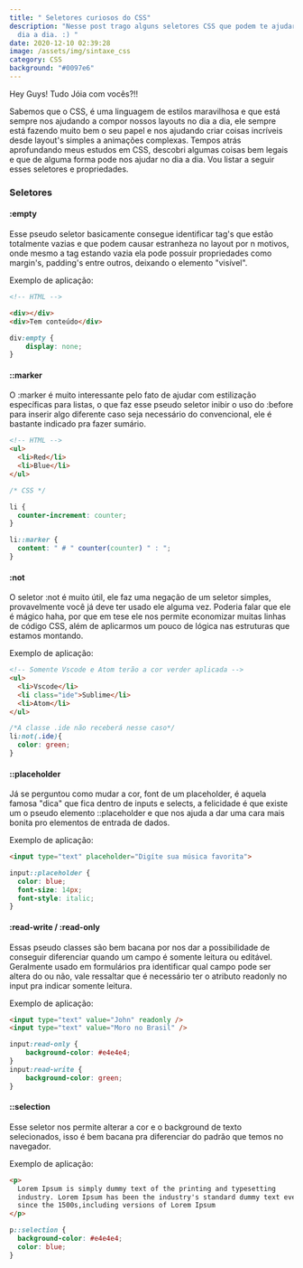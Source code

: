 ```yaml
---
title: " Seletores curiosos do CSS"
description: "Nesse post trago alguns seletores CSS que podem te ajudar no seu
  dia a dia. :) "
date: 2020-12-10 02:39:28
image: /assets/img/sintaxe_css
category: CSS
background: "#0097e6"
---
```

Hey Guys! Tudo Jóia com vocês?!!

Sabemos que o CSS, é uma linguagem de estilos maravilhosa e que está sempre nos ajudando a compor nossos layouts no dia a dia, ele sempre está fazendo muito bem o seu papel e nos ajudando criar coisas incríveis desde layout's simples a animações complexas. Tempos atrás aprofundando meus estudos em CSS, descobri algumas coisas bem legais e que de alguma forma pode nos ajudar no dia a dia. Vou listar a seguir esses seletores e propriedades.

### **Seletores**

#### **:empty**

Esse pseudo seletor basicamente consegue identificar tag's que estão totalmente vazias e que podem causar estranheza no layout por n motivos, onde mesmo a tag estando vazia ela pode possuir propriedades como margin's, padding's entre outros, deixando o elemento "visível".

Exemplo de aplicação:

```html
<!-- HTML -->

<div></div>
<div>Tem conteúdo</div>
```

```css
div:empty {
	display: none;
}
```

#### ::marker

O :marker é muito interessante pelo fato de ajudar com estilização específicas para listas, o que faz esse pseudo seletor inibir o uso do :before para inserir algo diferente caso seja necessário do convencional, ele é bastante indicado pra fazer sumário.

```html
<!-- HTML -->
<ul>
  <li>Red</li>
  <li>Blue</li>
</ul>
```

```css
/* CSS */

li {
  counter-increment: counter;
}

li::marker {
  content: " # " counter(counter) " : ";
}
```

#### :not

O seletor :not é muito útil, ele faz uma negação de um seletor simples, provavelmente você já deve ter usado ele alguma vez. Poderia falar que ele é mágico haha, por que em tese ele nos permite economizar muitas linhas de código CSS, além de aplicarmos um pouco de lógica nas estruturas que estamos montando.

Exemplo de aplicação:

```html
<!-- Somente Vscode e Atom terão a cor verder aplicada -->
<ul>
  <li>Vscode</li>
  <li class="ide">Sublime</li>
  <li>Atom</li>
</ul>
```

```css
/*A classe .ide não receberá nesse caso*/
li:not(.ide){
  color: green;
}
```

#### **::placeholder**

Já se perguntou como mudar a cor, font de um placeholder, é aquela famosa "dica" que fica dentro de inputs e selects, a felicidade é que existe um o pseudo elemento ::placeholder e que nos ajuda a dar uma cara mais bonita pro elementos de entrada de dados. 

Exemplo de aplicação:

```html
<input type="text" placeholder="Digíte sua música favorita">
```

```css
input::placeholder {
  color: blue;
  font-size: 14px;
  font-style: italic;
}
```

#### **:read-write / :read-only**

Essas pseudo classes são bem bacana por nos dar a possibilidade de conseguir diferenciar quando um campo é somente leitura ou editável. Geralmente usado em formulários pra identificar qual campo pode ser altera do ou não, vale ressaltar que é necessário ter o atributo readonly no input pra indicar somente leitura.

Exemplo de aplicação:

```html
<input type="text" value="John" readonly />
<input type="text" value="Moro no Brasil" />  
```

```css
input:read-only {
	background-color: #e4e4e4;
}
input:read-write {
	background-color: green;
}
```

#### **::selection**

Esse seletor nos permite alterar a cor e o background de texto selecionados, isso é bem bacana pra diferenciar do padrão que temos no navegador.

Exemplo de aplicação:

```html
<p>
  Lorem Ipsum is simply dummy text of the printing and typesetting 
  industry. Lorem Ipsum has been the industry's standard dummy text ever 
  since the 1500s,including versions of Lorem Ipsum
</p>
```

```css
p::selection {
  background-color: #e4e4e4;
  color: blue;
}
```